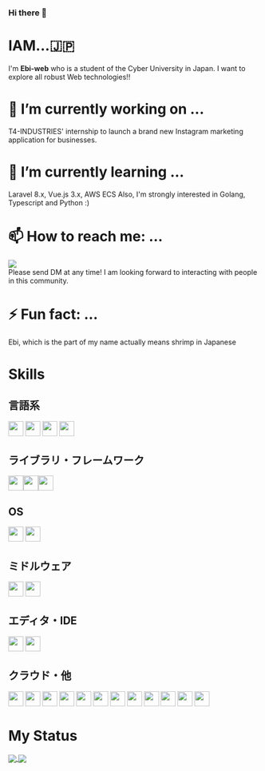 ### Hi there 👋

# IAM...🇯🇵
I'm **Ebi-web** who is a student of the Cyber University in Japan.
I want to explore all robust Web technologies!! 


# 🔭 I’m currently working on ...

T4-INDUSTRIES' internship to launch a brand new Instagram marketing application for businesses.

# 🌱 I’m currently learning ...

Laravel 8.x, Vue.js 3.x, AWS ECS
Also, I'm strongly interested in Golang, Typescript and Python :)

# 📫 How to reach me: ...
<a href='https://twitter.com/eng_toshiaki'>
<big><img src="https://img.shields.io/badge/contact%20me!-Twitter-blue.svg?logo=twitter&style=popout"></big><br>
  </a>
Please send DM at any time! I am looking forward to interacting with people in this community.

# ⚡ Fun fact: ...

Ebi, which is the part of my name actually means shrimp in Japanese

# Skills

## 言語系
<p><img src="https://img.shields.io/badge/PHP-ccc.svg?logo=php&amp;style=flat" height="30"> <img src="https://img.shields.io/badge/Javascript-276DC3.svg?logo=javascript&amp;style=flat" height="30"> <img src="https://img.shields.io/badge/-CSS3-1572B6.svg?logo=css3&amp;style=flat" height="30"> <img src="https://img.shields.io/badge/-HTML5-333.svg?logo=html5&amp;style=flat" height="30"></p>

## ライブラリ・フレームワーク
<p><img src="https://img.shields.io/badge/-Laravel-w.svg?logo=laravel&style=plastic" height=30><img src="https://img.shields.io/badge/-Vue.js-gray.svg?logo=vue.js&style=plastic" height=30><img src="https://img.shields.io/badge/-Bootstrap-563D7C.svg?logo=bootstrap&amp;style=flat" height="30"></p>

## OS
<p><img src="https://img.shields.io/badge/-Linux-6C6694.svg?logo=linux&amp;style=flat" height="30"> <img src="https://img.shields.io/badge/-Windows-0078D6.svg?logo=windows&amp;style=flat" height="30"></p>

## ミドルウェア
<p><img src="https://img.shields.io/badge/-Apache-D22128.svg?logo=apache&amp;style=flat" height="30"> <img src="https://img.shields.io/badge/-Mysql-gold.svg?logo=mysql&style=plastic" height=30></p>

## エディタ・IDE
<p><img src="https://img.shields.io/badge/-Visual%20Studio%20Code-007ACC.svg?logo=visual-studio-code&amp;style=flat" height="30"> <img src="https://img.shields.io/badge/PHPStorm-Php-777BB4.svg?logo=phpstorm&style=plastic" height=30></p>

## クラウド・他
<p><img src="https://img.shields.io/badge/-Amazon%20EC2-e76f51.svg?logo=amazon-aws&amp;style=flat" height="30"> 
<img src="https://img.shields.io/badge/-Amazon%20ECS%20Fargate-e76f51.svg?logo=amazon-aws&amp;style=flat" height="30">

  <img src="https://img.shields.io/badge/-Amazon%20CodePipeline-f4a261.svg?logo=amazon-aws&amp;style=flat" height="30">
  <img src="https://img.shields.io/badge/-Amazon%20CodeCommit-f4a261.svg?logo=amazon-aws&amp;style=flat" height="30">
  <img src="https://img.shields.io/badge/-Amazon%20CodeBuild-f4a261.svg?logo=amazon-aws&amp;style=flat" height="30">
  <img src="https://img.shields.io/badge/-Amazon%20CodeDeploy-f4a261.svg?logo=amazon-aws&amp;style=flat" height="30">
  
  <img src="https://img.shields.io/badge/-Amazon%20ALB-e9c46a.svg?logo=amazon-aws&amp;style=flat" height="30">
    <img src="https://img.shields.io/badge/-Amazon%20RDS-2a9d8f.svg?logo=amazon-aws&amp;style=flat" height="30">
        <img src="https://img.shields.io/badge/-Amazon%20Route53-264653.svg?logo=amazon-aws&amp;style=flat" height="30">
    <img src="https://img.shields.io/badge/-Amazon%20ACM-264653.svg?logo=amazon-aws&amp;style=flat" height="30">
<img src="https://img.shields.io/badge/-GitHub-181717.svg?logo=github&amp;style=flat" height="30"> 
  <img src="https://img.shields.io/badge/-Docker-EEE.svg?logo=docker&amp;style=flat" height="30">
</p>

# My Status

<a href='https://github.com/anuraghazra/github-readme-stats'>
  <img align='center' src='https://github-readme-stats.vercel.app/api?username=Ebi-web&count_private=true&show_icons=true&theme=tokyonight'>
 </a>
 <a href='https://github.com/anuraghazra/github-readme-stats'>
  <img align='center' src='https://github-readme-stats.vercel.app/api/top-langs/?username=Ebi-web&layout=compact&theme=tokyonight'>
 </a>
